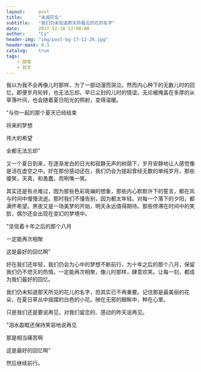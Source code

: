 ```yaml
---
layout:     post
title:      "未闻花名"
subtitle:   "我们仍未知道那天所看见的花的名字"
date:       2017-12-16 12:00:00
author:     "Cy"
header-img: "img/post-bg-17-12-26.jpg"
header-mask: 0.3
catalog:    true
tags:
    - 随笔
    - 软文
---
```






我以为我不会再像儿时那样，为了一部动漫而哭泣。然而内心种下的无数儿时的回忆，即便岁月轮转，也无法忘却。早已尘封的儿时的情谊，无论被掩盖在多厚的从草落叶间，也会随着夏日阳光的照射，变得温暖。

   "与你一起的那个夏天已经结束

将来的梦想

伟大的希望

全都无法忘却"

又一个夏日到来，在逐渐发白的日光和寂静无声的树荫下，岁月安静地让人感觉像是活在虚空之中。好在那份感动还在，我们仍会为提起曾经无数的单纯岁月，那些傻笑，天真，和愚蠢，而咧嘴一笑。

其实还是有点难过，因为那些色彩斑斓的想象，那些内心默默许下的誓言，都在风与时间中慢慢流逝。那时我们不懂告别，因为都太年轻。对每一个落下的夕阳，都满怀希望。黑夜又是一场美梦的开始，明天永远值得期待。那些停滞在时间中的笑脸，偶尔还会出现在变幻的梦境中。

"坚信着十年之后的那个八月

一定能再次相聚

这是最好的回忆啊"

好在我们还年轻，我们仍会为心中的梦想不断前行，为十年之后的那个八月，保留我们仍不熄灭的热情。一定能再次相聚，像儿时那样，肆意欢笑。让每一刻，都成为我们最好的回忆。

我们仍未知道那天所见的花儿的名字，但其实已不再重要。记住那是最美丽的花朵，在夏日草丛中摇摆的白色的小花。映在无邪的眼眸中，种在心里。

只是我们还是要说再见，对我们留恋的、感动的昨天说再见。

"泪水盈眶还保持笑容地说再见

那是相当痛苦啊

这是最好的回忆啊"

然后继续前行。
